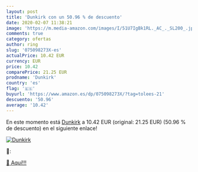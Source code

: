 ```yaml
---
layout: post
title: 'Dunkirk con un 50.96 % de descuento'
date: 2020-02-07 11:38:21
image: 'https://m.media-amazon.com/images/I/51U7IgBk1RL._AC_._SL200_.jpg'
comments: true
category: ofertas
author: ring
slug: '075098273X-es'
actualPrice: 10.42 EUR
currency: EUR
price: 10.42
comparePrice: 21.25 EUR
prodname: 'Dunkirk'
country: 'es'
flag: '🇪🇸'
buyurl: 'https://www.amazon.es/dp/075098273X/?tag=tolees-21'
descuento: '50.96'
average: '10.42'
---
```


En este momento está [Dunkirk](https://www.amazon.es/dp/075098273X/?tag=tolees-21) a 10.42 EUR (original: 21.25 EUR) (50.96 %  de descuento) en el siguiente enlace!

[![Dunkirk](https://m.media-amazon.com/images/I/51U7IgBk1RL._AC_._SL200_.jpg)](https://www.amazon.es/dp/075098273X/?tag=tolees-21)

🔎:


[🛒 Aquí!!!](https://www.amazon.es/dp/075098273X/?tag=tolees-21)
